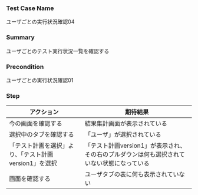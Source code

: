 ### Test Case Name
ユーザごとの実行状況確認04

### Summary
ユーザごとのテスト実行状況一覧を確認する

### Precondition
ユーザごとの実行状況確認01

### Step
| アクション      | 期待結果            |
|------------|-----------------|
| 今の画面を確認する | 結果集計画面が表示されている |
| 選択中のタブを確認する | 「ユーザ」が選択されている |
| 「テスト計画を選択」より、「テスト計画version1」を選択 | 「テスト計画version1」が表示され、その右のプルダウンは何も選択されていない状態になっている |
| 画面を確認する | ユーザタブの表に何も表示されていない |
